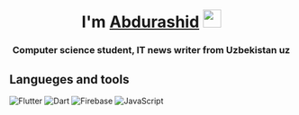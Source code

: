 

<!--
**Abdurashid006/Abdurashid006** is a ✨ _special_ ✨ repository because its `README.md` (this file) appears on your GitHub profile.

-->
<h1 align="center"> I'm <a href="https://daniilshat.ru/" target="_blank">Abdurashid</a> 
<img src="https://github.com/blackcater/blackcater/raw/main/images/Hi.gif" height="32"/></h1>
<h3 align="center">Computer science student, IT news writer from Uzbekistan uz </h3>

## Langueges and tools 
<img src="https://camo.githubusercontent.com/097cce3006adefa4dc166339d1d8971a0a9981f3d9971284d5327f6be9e159fb/68747470733a2f2f696d672e736869656c64732e696f2f62616467652f2d466c75747465722d3039303930393f7374796c653d666f722d7468652d6261646765266c6f676f3d666c7574746572266c6f676f436f6c6f723d343743354642" alt="Flutter" data-canonical-src="https://img.shields.io/badge/-Flutter-090909?style=for-the-badge&amp;logo=flutter&amp;logoColor=47C5FB" style="max-width: 100%;">
<img src="https://camo.githubusercontent.com/ada65a2b5f69ce66a2b153e12317fd8faa6ee98bafdab15d60fdd1e9156c1884/68747470733a2f2f696d672e736869656c64732e696f2f62616467652f2d446172742d3039303930393f7374796c653d666f722d7468652d6261646765266c6f676f3d64617274266c6f676f436f6c6f723d303937434442" alt="Dart" data-canonical-src="https://img.shields.io/badge/-Dart-090909?style=for-the-badge&amp;logo=dart&amp;logoColor=097CDB" style="max-width: 100%;">
<img src="https://camo.githubusercontent.com/6641069e0ffd5f96888b1d1d3ae123bc1bb793168d85e25cde56a6a9ae5f8edf/68747470733a2f2f696d672e736869656c64732e696f2f62616467652f2d46697265626173652d3039303930393f7374796c653d666f722d7468652d6261646765266c6f676f3d6669726562617365266c6f676f436f6c6f723d463843353243" alt="Firebase" data-canonical-src="https://img.shields.io/badge/-Firebase-090909?style=for-the-badge&amp;logo=firebase&amp;logoColor=F8C52C" style="max-width: 100%;">
<img src="https://camo.githubusercontent.com/01a47d16f46c9a251acf847c5c746bb9af8e11111e96e18c3e47ca8d6b506770/68747470733a2f2f696d672e736869656c64732e696f2f62616467652f2d4a6176615363726970742d3039303930393f7374796c653d666f722d7468652d6261646765266c6f676f3d4a617661536372697074266c6f676f436f6c6f723d453944353444" alt="JavaScript" data-canonical-src="https://img.shields.io/badge/-JavaScript-090909?style=for-the-badge&amp;logo=JavaScript&amp;logoColor=E9D54D" style="max-width: 100%;">


